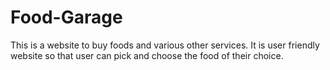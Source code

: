 # Food-Garage
This is a website to buy foods and various other services. It is user friendly website so that user can pick and choose the food of their choice.

